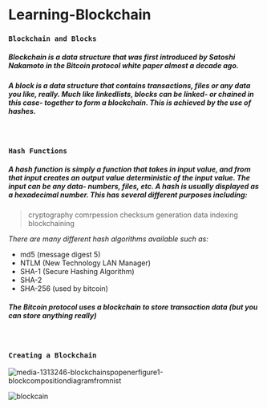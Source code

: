 # Learning-Blockchain

### ```Blockchain and Blocks```
##### Blockchain is a data structure that was first introduced by Satoshi Nakamoto in the Bitcoin protocol white paper almost a decade ago.

##### A block is a data structure that contains transactions, files or any data you like, really. Much like linkedlists, blocks can be linked- or chained in this case- together to form a blockchain. This is achieved by the use of hashes.
<br>

### ```Hash Functions```
##### A hash function is simply a function that takes in input value, and from that input creates an output value deterministic of the input value. The input can be any data- numbers, files, etc. A hash is usually displayed as a hexadecimal number. This has several different purposes including:
> cryptography
> comrpession
> checksum generation
> data indexing
> blockchaining

*There are many different hash algorithms available such as:*
- md5 (message digest 5)
- NTLM (New Technology LAN Manager)
- SHA-1 (Secure Hashing Algorithm)
- SHA-2
- SHA-256 (used by bitcoin)

##### The Bitcoin protocol uses a blockchain to store transaction data (but you can store anything really)
<br>

### ```Creating a Blockchain```
![media-1313246-blockchainspopenerfigure1-blockcompositiondiagramfromnist](https://user-images.githubusercontent.com/59234436/107436234-444a7d00-6afb-11eb-88ff-8933917ee24a.png)





![blockcain](https://user-images.githubusercontent.com/59234436/107435656-73acba00-6afa-11eb-95ed-0bcaf9512608.JPG)
